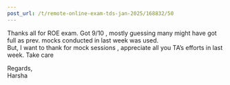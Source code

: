 ```yaml
---
post_url: /t/remote-online-exam-tds-jan-2025/168832/50
---
```

Thanks all for ROE exam. Got 9/10 , mostly guessing many might have got full as prev. mocks conducted in last week was used.  
But, I want to thank for mock sessions , appreciate all you TA’s efforts in last week. Take care

Regards,  
Harsha